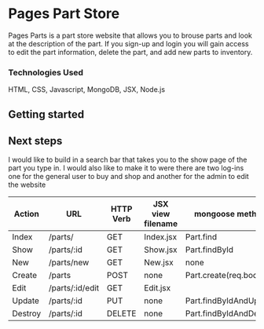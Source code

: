 # Pages Part Store
Pages Parts is a part store website that allows you to brouse parts and look at the description of the part. If you sign-up and login you will gain access to edit the part information, delete the part, and add new parts to inventory.

### Technologies Used
HTML, CSS, Javascript, MongoDB, JSX, Node.js

## Getting started

## Next steps
I would like to build in a search bar that takes you to the show page of the part you type in. I would also like to make it to were there are two log-ins one for the general user to buy and shop and another for the admin to edit the website

Action | URL          |HTTP Verb | JSX view filename | mongoose method
-------|--------------|----------|-------------------|------------------
Index  |/parts/        |GET       | Index.jsx         | Part.find                
Show   |/parts/:id     |GET       | Show.jsx          | Part.findById
New    |/parts/new     |GET       | New.jsx           | none
Create |/parts         |POST      | none              | Part.create(req.body)
Edit   |/parts/:id/edit|GET       | Edit.jsx          |
Update |/parts/:id     |PUT       | none              | Part.findByIdAndUpdate
Destroy|/parts/:id     |DELETE    | none              | Part.findByIdAndDelete